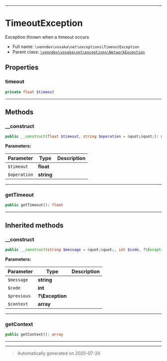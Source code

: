 ***

# TimeoutException

Exception thrown when a timeout occurs



* Full name: `\venndev\vosaka\net\exceptions\TimeoutException`
* Parent class: [`\venndev\vosaka\net\exceptions\NetworkException`](./NetworkException.md)



## Properties


### timeout



```php
private float $timeout
```






***

## Methods


### __construct



```php
public __construct(float $timeout, string $operation = &quot;&quot;): mixed
```








**Parameters:**

| Parameter | Type | Description |
|-----------|------|-------------|
| `$timeout` | **float** |  |
| `$operation` | **string** |  |





***

### getTimeout



```php
public getTimeout(): float
```












***


## Inherited methods


### __construct



```php
public __construct(string $message = &quot;&quot;, int $code, ?\Exception $previous = null, array $context = []): mixed
```








**Parameters:**

| Parameter | Type | Description |
|-----------|------|-------------|
| `$message` | **string** |  |
| `$code` | **int** |  |
| `$previous` | **?\Exception** |  |
| `$context` | **array** |  |





***

### getContext



```php
public getContext(): array
```












***


***
> Automatically generated on 2025-07-24

